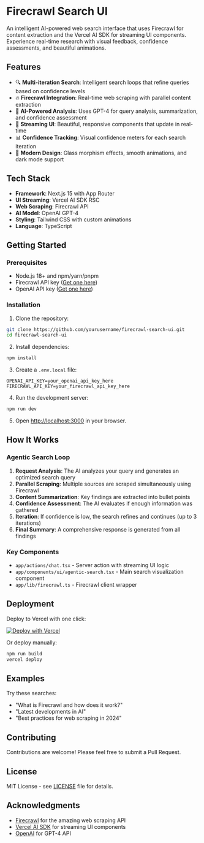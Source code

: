 # Firecrawl Search UI

An intelligent AI-powered web search interface that uses Firecrawl for content extraction and the Vercel AI SDK for streaming UI components. Experience real-time research with visual feedback, confidence assessments, and beautiful animations.

## Features

- 🔍 **Multi-iteration Search**: Intelligent search loops that refine queries based on confidence levels
- 🔥 **Firecrawl Integration**: Real-time web scraping with parallel content extraction
- 🧠 **AI-Powered Analysis**: Uses GPT-4 for query analysis, summarization, and confidence assessment
- 💫 **Streaming UI**: Beautiful, responsive components that update in real-time
- 📊 **Confidence Tracking**: Visual confidence meters for each search iteration
- 🎨 **Modern Design**: Glass morphism effects, smooth animations, and dark mode support

## Tech Stack

- **Framework**: Next.js 15 with App Router
- **UI Streaming**: Vercel AI SDK RSC
- **Web Scraping**: Firecrawl API
- **AI Model**: OpenAI GPT-4
- **Styling**: Tailwind CSS with custom animations
- **Language**: TypeScript

## Getting Started

### Prerequisites

- Node.js 18+ and npm/yarn/pnpm
- Firecrawl API key ([Get one here](https://firecrawl.dev))
- OpenAI API key ([Get one here](https://platform.openai.com))

### Installation

1. Clone the repository:
```bash
git clone https://github.com/yourusername/firecrawl-search-ui.git
cd firecrawl-search-ui
```

2. Install dependencies:
```bash
npm install
```

3. Create a `.env.local` file:
```env
OPENAI_API_KEY=your_openai_api_key_here
FIRECRAWL_API_KEY=your_firecrawl_api_key_here
```

4. Run the development server:
```bash
npm run dev
```

5. Open [http://localhost:3000](http://localhost:3000) in your browser.

## How It Works

### Agentic Search Loop

1. **Request Analysis**: The AI analyzes your query and generates an optimized search query
2. **Parallel Scraping**: Multiple sources are scraped simultaneously using Firecrawl
3. **Content Summarization**: Key findings are extracted into bullet points
4. **Confidence Assessment**: The AI evaluates if enough information was gathered
5. **Iteration**: If confidence is low, the search refines and continues (up to 3 iterations)
6. **Final Summary**: A comprehensive response is generated from all findings

### Key Components

- `app/actions/chat.tsx` - Server action with streaming UI logic
- `app/components/ui/agentic-search.tsx` - Main search visualization component
- `app/lib/firecrawl.ts` - Firecrawl client wrapper

## Deployment

Deploy to Vercel with one click:

[![Deploy with Vercel](https://vercel.com/button)](https://vercel.com/new/clone?repository-url=https://github.com/yourusername/firecrawl-search-ui&env=OPENAI_API_KEY,FIRECRAWL_API_KEY)

Or deploy manually:

```bash
npm run build
vercel deploy
```

## Examples

Try these searches:
- "What is Firecrawl and how does it work?"
- "Latest developments in AI"
- "Best practices for web scraping in 2024"

## Contributing

Contributions are welcome! Please feel free to submit a Pull Request.

## License

MIT License - see [LICENSE](LICENSE) file for details.

## Acknowledgments

- [Firecrawl](https://firecrawl.dev) for the amazing web scraping API
- [Vercel AI SDK](https://sdk.vercel.ai) for streaming UI components
- [OpenAI](https://openai.com) for GPT-4 API
